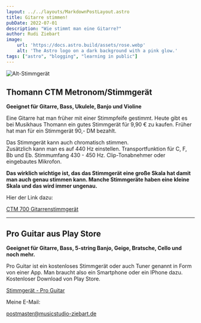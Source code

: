 ```yaml
---
layout: ../../layouts/MarkdownPostLayout.astro
title: Gitarre stimmen!
pubDate: 2022-07-01
description: "Wie stimmt man eine Gitarre?"
author: Rudi Ziebart
image:
    url: 'https://docs.astro.build/assets/rose.webp'
    alt: 'The Astro logo on a dark background with a pink glow.'
tags: ["astro", "blogging", "learning in public"]
---
```

<!-- Das ist der Slot -->

![Alt-Stimmgerät](/images/Tuner_230x181.webp "Tuner")

## Thomann CTM Metronom/Stimmgerät
**Geeignet für Gitarre, Bass, Ukulele, Banjo und Violine** 

<p>Eine Gitarre hat man früher mit einer Stimmpfeife gestimmt. Heute gibt es bei Musikhaus Thomann ein gutes Stimmgerät für 9,90 € zu kaufen. Früher hat man für ein Stimmgerät 90,- DM bezahlt.</p>
 
<p>Das Stimmgerät kann auch chromatisch stimmen.<br>
Zusätzlich kann man es auf 440 Hz einstellen. Transportfunktion für C, F, Bb und Eb. Stimmumfang 
430 - 450 Hz. Clip-Tonabnehmer oder eingebautes Mikrofon.</p>

**Das wirklich wichtige ist, das das Stimmgerät eine große Skala hat damit man auch genau stimmen kann. Manche Stimmgeräte haben eine kleine Skala und das wird immer ungenau.**
<p>Hier der Link dazu:</p> 

<a 
    href="https://www.thomann.de/de/thomann_ctm700.htm"
    class="normal-links"
    target="_blank"
    >CTM 700 Gitarrenstimmgerät
</a>

---

## Pro Guitar aus Play Store
**Geeignet für Gitarre, Bass, 5-string Banjo, Geige, Bratsche, Cello und noch mehr.**

<p>Pro Guitar ist ein kostenloses Stimmgerät oder auch Tuner genannt in Form von einer App. Man braucht also ein Smartphone oder ein IPhone dazu. Kostenloser Download von Play Store.</p>

<a
    href="https://play.google.com/store/apps/details?id=com.jrinnovation.proguitartuner&gl=DE"
    class="normal-links"
    target="_blank"
    >Stimmgerät - Pro Guitar
</a>

<p>Meine E-Mail:</p>

<postmaster@musicstudio-ziebart.de>